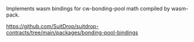 Implements wasm bindings for cw-bonding-pool math compiled by wasm-pack.

https://github.com/SuitDrop/suitdrop-contracts/tree/main/packages/bonding-pool-bindings
